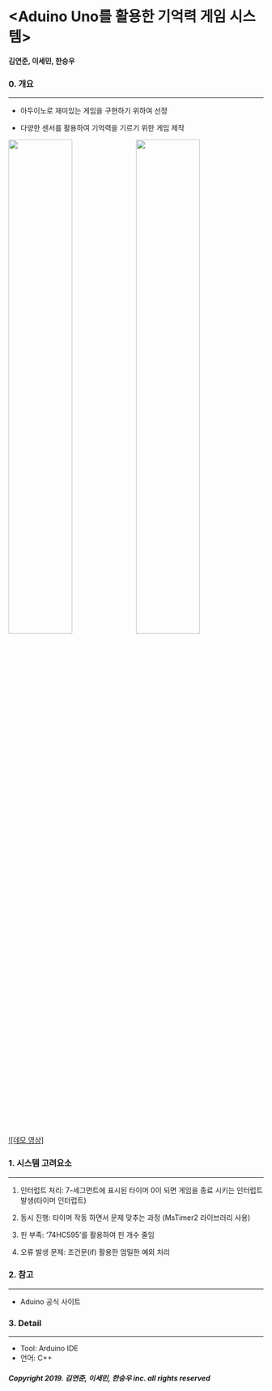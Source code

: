 # <Aduino Uno를 활용한 기억력 게임 시스템>

__김연준, 이세민, 한승우__

### 0. 개요
------------------------------
- 아두이노로 재미있는 게임을 구현하기 위하여 선정

- 다양한 센서를 활용하여 기억력을 기르기 위한 게임 제작

<img src="/images/슬라이드4.PNG" width="50%"><img src="/images/슬라이드5.PNG" width="50%">


[![데모 영상]](https://youtu.be/U0enWtgjGhM)


### 1. 시스템 고려요소
------------------------------
1. 인터럽트 처리: 7-세그먼트에 표시된 타이머 0이 되면 게임을 종료 시키는 인터럽트 발생(타이머 인터럽트)

2. 동시 진행: 타이머 작동 하면서 문제 맞추는 과정 (MsTimer2 라이브러리 사용)

3. 핀 부족: ‘74HC595’를 활용하여 핀 개수 줄임

4. 오류 발생 문제: 조건문(if) 활용한 엄밀한 예외 처리

### 2. 참고
------------------------------
 * Aduino 공식 사이트
 
### 3. Detail
------------------------------
 * Tool: Arduino IDE
 * 언어: C++
 

##### Copyright 2019. 김연준, 이세민, 한승우 inc. all rights reserved
